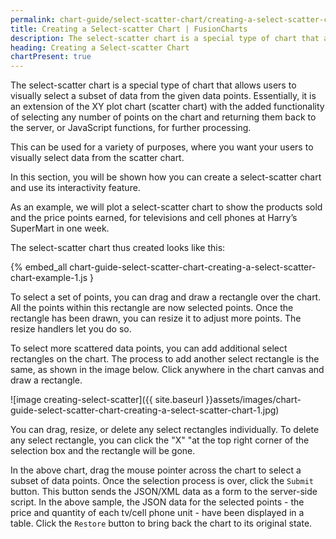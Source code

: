 ```yaml
---
permalink: chart-guide/select-scatter-chart/creating-a-select-scatter-chart.html
title: Creating a Select-scatter Chart | FusionCharts
description: The select-scatter chart is a special type of chart that allows users to visually select a subset of data from the given data points.
heading: Creating a Select-scatter Chart
chartPresent: true
---
```


The select-scatter chart is a special type of chart that allows users to visually select a subset of data from the given data points. Essentially, it is an extension of the XY plot chart (scatter chart)  with the added functionality of selecting any number of points on the chart and returning them back to the server, or JavaScript functions, for further processing.

This can be used for a variety of purposes, where you want your users to visually select data from the scatter chart.

In this section, you will be shown how you can create a select-scatter chart and use its interactivity feature.

As an example, we will plot a select-scatter chart to show the products sold and the price points earned, for televisions and cell phones at Harry’s SuperMart in one week.

The select-scatter chart thus created looks like this:

{% embed_all chart-guide-select-scatter-chart-creating-a-select-scatter-chart-example-1.js }

To select a set of points, you can drag and draw a rectangle over the chart. All the points within this rectangle are now selected points. Once the rectangle has been drawn, you can resize it to adjust more points. The resize handlers let you do so.

To select more scattered data points, you can add additional select rectangles on the chart. The process to add another select rectangle is the same, as shown in the image below. Click anywhere in the chart canvas and draw a rectangle.

![image creating-select-scatter]({{ site.baseurl }}assets/images/chart-guide-select-scatter-chart-creating-a-select-scatter-chart-1.jpg)

You can drag, resize, or delete any select rectangles individually. To delete any select rectangle, you can click the "X" "at the top right corner of the selection box  and the rectangle will be gone.

In the above chart, drag the mouse pointer across the chart to select a subset of data points. Once the selection process is over, click the `Submit` button. This button sends the JSON/XML data as a form to the server-side script. In the above sample, the JSON data for the selected points - the price and quantity of each tv/cell phone unit - have been displayed in a table. Click the `Restore` button to bring back the chart to its original state.